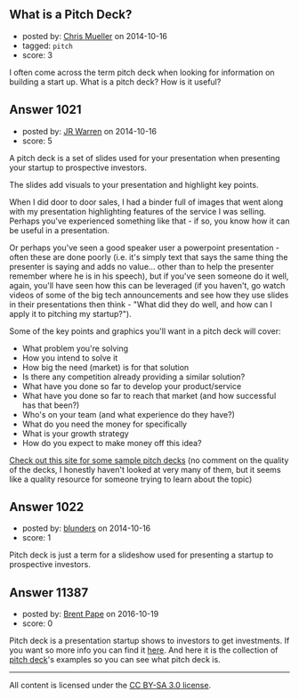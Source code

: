 ## What is a Pitch Deck?

- posted by: [Chris Mueller](https://stackexchange.com/users/3664710/chris-mueller) on 2014-10-16
- tagged: `pitch`
- score: 3

<p>I often come across the term pitch deck when looking for information on building a start up.  What is a pitch deck?  How is it useful?</p>



## Answer 1021

- posted by: [JR Warren](https://stackexchange.com/users/1866317/jr-warren) on 2014-10-16
- score: 5

<p>A pitch deck is a set of slides used for your presentation when presenting your startup to prospective investors.</p>

<p>The slides add visuals to your presentation and highlight key points. </p>

<p>When I did door to door sales, I had a binder full of images that went along with my presentation highlighting features of the service I was selling. Perhaps you've experienced something like that - if so, you know how it can be useful in a presentation.  </p>

<p>Or perhaps you've seen a good speaker user a powerpoint presentation - often these are done poorly (i.e.  it's simply text that says the same thing the presenter is saying and adds no value... other than to help the presenter remember where he is in his speech), but if you've seen someone do it well, again, you'll have seen how this can be leveraged (if you haven't, go watch videos of some of the big tech announcements and see how they use slides in their presentations then think - "What did they do well, and how can I apply it to pitching my startup?").</p>

<p>Some of the key points and graphics you'll want in a pitch deck will cover: </p>

<ul>
<li>What problem you're solving</li>
<li>How you intend to solve it</li>
<li>How big the need (market) is for that solution</li>
<li>Is there any competition already providing a similar solution?</li>
<li>What have you done so far to develop your product/service</li>
<li>What have you done so far to reach that market (and how successful has that been?)</li>
<li>Who's on your team (and what experience do they have?)</li>
<li>What do you need the money for specifically</li>
<li>What is your growth strategy</li>
<li>How do you expect to make money off this idea?</li>
</ul>

<p><a href="http://www.pitchenvy.com/" rel="nofollow">Check out this site for some sample pitch decks</a> (no comment on the quality of the decks, I honestly haven't looked at very many of them, but it seems like a quality resource for someone trying to learn about the topic)</p>



## Answer 1022

- posted by: [blunders](https://stackexchange.com/users/216182/blunders) on 2014-10-16
- score: 1

<p>Pitch deck is just a term for a slideshow used for presenting a startup to prospective investors. </p>



## Answer 11387

- posted by: [Brent Pape](https://stackexchange.com/users/9471600/brent-pape) on 2016-10-19
- score: 0

<p>Pitch deck is a presentation startup shows to investors to get investments. If you want so more info you can find it <a href="https://pitchdeck.improvepresentation.com/what-is-a-pitch-deck" rel="nofollow">here</a>. 
And here it is the collection of <a href="https://pitchdeckia.com/" rel="nofollow">pitch deck</a>'s examples so you can see what pitch deck is. </p>




---

All content is licensed under the [CC BY-SA 3.0 license](https://creativecommons.org/licenses/by-sa/3.0/).
